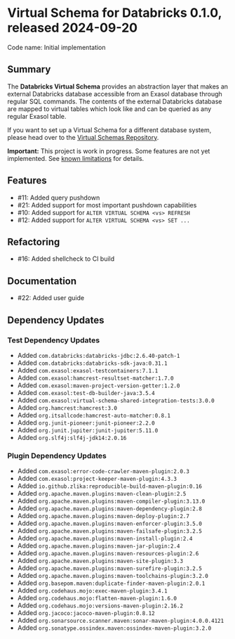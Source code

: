 # Virtual Schema for Databricks 0.1.0, released 2024-09-20

Code name: Initial implementation

## Summary

The **Databricks Virtual Schema** provides an abstraction layer that makes an external Databricks database accessible from an Exasol database through regular SQL commands. The contents of the external Databricks database are mapped to virtual tables which look like and can be queried as any regular Exasol table.

If you want to set up a Virtual Schema for a different database system, please head over to the [Virtual Schemas Repository](https://github.com/exasol/virtual-schemas).

**Important:** This project is work in progress. Some features are not yet implemented. See [known limitations](../../README.md#known-limitations) for details.

## Features

* #11: Added query pushdown
* #21: Added support for most important pushdown capabilities
* #10: Added support for `ALTER VIRTUAL SCHEMA <vs> REFRESH`
* #12: Added support for `ALTER VIRTUAL SCHEMA <vs> SET ...`

## Refactoring

* #16: Added shellcheck to CI build

## Documentation

* #22: Added user guide

## Dependency Updates

### Test Dependency Updates

* Added `com.databricks:databricks-jdbc:2.6.40-patch-1`
* Added `com.databricks:databricks-sdk-java:0.31.1`
* Added `com.exasol:exasol-testcontainers:7.1.1`
* Added `com.exasol:hamcrest-resultset-matcher:1.7.0`
* Added `com.exasol:maven-project-version-getter:1.2.0`
* Added `com.exasol:test-db-builder-java:3.5.4`
* Added `com.exasol:virtual-schema-shared-integration-tests:3.0.0`
* Added `org.hamcrest:hamcrest:3.0`
* Added `org.itsallcode:hamcrest-auto-matcher:0.8.1`
* Added `org.junit-pioneer:junit-pioneer:2.2.0`
* Added `org.junit.jupiter:junit-jupiter:5.11.0`
* Added `org.slf4j:slf4j-jdk14:2.0.16`

### Plugin Dependency Updates

* Added `com.exasol:error-code-crawler-maven-plugin:2.0.3`
* Added `com.exasol:project-keeper-maven-plugin:4.3.3`
* Added `io.github.zlika:reproducible-build-maven-plugin:0.16`
* Added `org.apache.maven.plugins:maven-clean-plugin:2.5`
* Added `org.apache.maven.plugins:maven-compiler-plugin:3.13.0`
* Added `org.apache.maven.plugins:maven-dependency-plugin:2.8`
* Added `org.apache.maven.plugins:maven-deploy-plugin:2.7`
* Added `org.apache.maven.plugins:maven-enforcer-plugin:3.5.0`
* Added `org.apache.maven.plugins:maven-failsafe-plugin:3.2.5`
* Added `org.apache.maven.plugins:maven-install-plugin:2.4`
* Added `org.apache.maven.plugins:maven-jar-plugin:2.4`
* Added `org.apache.maven.plugins:maven-resources-plugin:2.6`
* Added `org.apache.maven.plugins:maven-site-plugin:3.3`
* Added `org.apache.maven.plugins:maven-surefire-plugin:3.2.5`
* Added `org.apache.maven.plugins:maven-toolchains-plugin:3.2.0`
* Added `org.basepom.maven:duplicate-finder-maven-plugin:2.0.1`
* Added `org.codehaus.mojo:exec-maven-plugin:3.4.1`
* Added `org.codehaus.mojo:flatten-maven-plugin:1.6.0`
* Added `org.codehaus.mojo:versions-maven-plugin:2.16.2`
* Added `org.jacoco:jacoco-maven-plugin:0.8.12`
* Added `org.sonarsource.scanner.maven:sonar-maven-plugin:4.0.0.4121`
* Added `org.sonatype.ossindex.maven:ossindex-maven-plugin:3.2.0`
